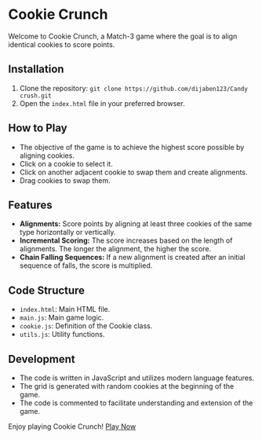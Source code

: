 # Cookie Crunch

Welcome to Cookie Crunch, a Match-3 game where the goal is to align identical cookies to score points.

## Installation

1. Clone the repository: `git clone https://github.com/dijaben123/Candy crush.git`
2. Open the `index.html` file in your preferred browser.

## How to Play

- The objective of the game is to achieve the highest score possible by aligning cookies.
- Click on a cookie to select it.
- Click on another adjacent cookie to swap them and create alignments.
- Drag cookies to swap them.

## Features

- **Alignments:** Score points by aligning at least three cookies of the same type horizontally or vertically.
- **Incremental Scoring:** The score increases based on the length of alignments. The longer the alignment, the higher the score.
- **Chain Falling Sequences:** If a new alignment is created after an initial sequence of falls, the score is multiplied.

## Code Structure

- `index.html`: Main HTML file.
- `main.js`: Main game logic.
- `cookie.js`: Definition of the Cookie class.
- `utils.js`: Utility functions.

## Development

- The code is written in JavaScript and utilizes modern language features.
- The grid is generated with random cookies at the beginning of the game.
- The code is commented to facilitate understanding and extension of the game.

Enjoy playing Cookie Crunch! [Play Now](https://dijaben123.github.io/candy_crash2/)